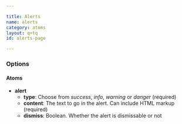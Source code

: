```yaml
---

title: Alerts
name: alerts
category: atoms
layout: q+tq
id: alerts-page

---
```


<script>
component("alert", { "type": "success", "content": "<strong>Congratulations!</strong> You have successfully completed a thing."} )
+component("alert", { "type": "info", "content": "<strong>FYI.</strong> You need to know this thing."} )
+component("alert", { "type": "warning", "content": "<strong>Attention!</strong> Don't forget to do a thing."} )
+component("alert", { "type": "danger", "content": "<strong>Danger!</strong> You have forgotten to do a thing."} );
</script>

### Options

#### Atoms

* **alert**
  * **type**: Choose from _success_, _info_, _warning_ or _danger_ (required)
  * **content**: The text to go in the alert. Can include HTML markup (required)
  * **dismiss**: Boolean. Whether the alert is dismissable or not
